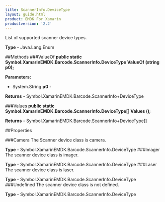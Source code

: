 ```yaml
---
title: ScannerInfo.DeviceType
layout: guide.html
product: EMDK For Xamarin
productversion: '2.2'
---
```

List of supported scanner device types.

**Type** - Java.Lang.Enum

##Methods
###ValueOf
**public static Symbol.XamarinEMDK.Barcode.ScannerInfo.DeviceType ValueOf (string p0);**


        

**Parameters:** 

* System.String **p0** - 
        

**Returns** - Symbol.XamarinEMDK.Barcode.ScannerInfo+DeviceType

###Values
**public static Symbol.XamarinEMDK.Barcode.ScannerInfo.DeviceType[] Values ();**


        


**Returns** - Symbol.XamarinEMDK.Barcode.ScannerInfo+DeviceType[]

##Properties

###Camera
The Scanner device class is camera.

**Type** - Symbol.XamarinEMDK.Barcode.ScannerInfo.DeviceType
###Imager
The scanner device class is imager.

**Type** - Symbol.XamarinEMDK.Barcode.ScannerInfo.DeviceType
###Laser
The scanner device class is laser.

**Type** - Symbol.XamarinEMDK.Barcode.ScannerInfo.DeviceType
###Undefined
The scanner device class is not defined.

**Type** - Symbol.XamarinEMDK.Barcode.ScannerInfo.DeviceType






